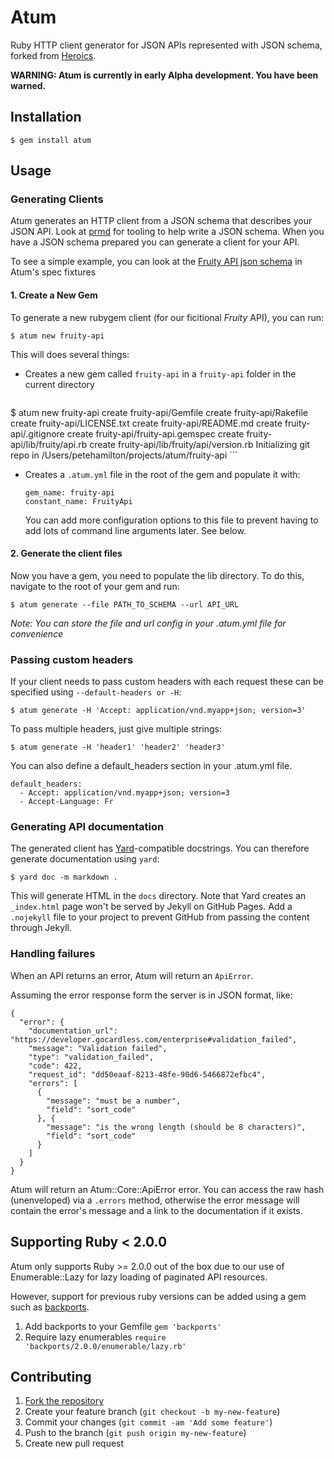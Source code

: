 # Atum

Ruby HTTP client generator for JSON APIs represented with JSON schema, forked
from [Heroics](https://github.com/interagent/heroics).

**WARNING: Atum is currently in early Alpha development. You have been warned.**

## Installation

    $ gem install atum

## Usage

### Generating Clients

Atum generates an HTTP client from a JSON schema that describes your JSON
API. Look at [prmd](https://github.com/interagent/prmd) for tooling to help
write a JSON schema.  When you have a JSON schema prepared you can generate a
client for your API.

To see a simple example, you can look at the [Fruity API json
schema](https://github.com/gocardless/atum/blob/master/spec/fixtures/fruity_schema.json)
in Atum's spec fixtures

#### 1. Create a New Gem

To generate a new rubygem client (for our ficitional *Fruity* API), you can run:

```
$ atum new fruity-api
```

This will does several things:

- Creates a new gem called `fruity-api` in a `fruity-api` folder in the current
   directory

   ```
$ atum new fruity-api
      create  fruity-api/Gemfile
      create  fruity-api/Rakefile
      create  fruity-api/LICENSE.txt
      create  fruity-api/README.md
      create  fruity-api/.gitignore
      create  fruity-api/fruity-api.gemspec
      create  fruity-api/lib/fruity/api.rb
      create  fruity-api/lib/fruity/api/version.rb
Initializing git repo in /Users/petehamilton/projects/atum/fruity-api
    ```
- Creates a `.atum.yml` file in the root of the gem and populate it with:
   ```
   gem_name: fruity-api
   constant_name: FruityApi
   ```
   You can add more configuration options to this file to prevent having to add
   lots of command line arguments later. See below.

#### 2. Generate the client files

Now you have a gem, you need to populate the lib directory. To do this, navigate
to the root of your gem and run:

```
$ atum generate --file PATH_TO_SCHEMA --url API_URL
```

*Note: You can store the file and url config in your .atum.yml file for
convenience*


### Passing custom headers

If your client needs to pass custom headers with each request these can be
specified using `--default-headers or -H`:

```
$ atum generate -H 'Accept: application/vnd.myapp+json; version=3'
```

To pass multiple headers, just give multiple strings:

```
$ atum generate -H 'header1' 'header2' 'header3'
```

You can also define a default\_headers section in your .atum.yml file.

```
default_headers:
  - Accept: application/vnd.myapp+json; version=3
  - Accept-Language: Fr
```

### Generating API documentation

The generated client has [Yard](http://yardoc.org/)-compatible docstrings. You can therefore generate documentation using `yard`:

```
$ yard doc -m markdown .
```

This will generate HTML in the `docs` directory.  Note that Yard creates an
`_index.html` page won't be served by Jekyll on GitHub Pages.  Add a
`.nojekyll` file to your project to prevent GitHub from passing the content
through Jekyll.

### Handling failures

When an API returns an error, Atum will return an `ApiError`.

Assuming the error response form the server is in JSON format, like:

```
{
  "error": {
    "documentation_url": "https://developer.gocardless.com/enterprise#validation_failed",
    "message": "Validation failed",
    "type": "validation_failed",
    "code": 422,
    "request_id": "dd50eaaf-8213-48fe-90d6-5466872efbc4",
    "errors": [
      {
        "message": "must be a number",
        "field": "sort_code"
      }, {
        "message": "is the wrong length (should be 8 characters)",
        "field": "sort_code"
      }
    ]
  }
}
```

Atum will return an Atum::Core::ApiError error. You can access the raw hash (unenveloped) via a `.errors` method, otherwise the error message will contain the error's message and a link to the documentation if it exists.



## Supporting Ruby < 2.0.0
Atum only supports Ruby >= 2.0.0 out of the box due to our use of
Enumerable::Lazy for lazy loading of paginated API resources.

However, support for previous ruby versions can be added using a gem such as
[backports](https://github.com/marcandre/backports).

1. Add backports to your Gemfile
   ```gem 'backports'```
2. Require lazy enumerables
   ```require 'backports/2.0.0/enumerable/lazy.rb'```

## Contributing

1. [Fork the repository](https://github.com/isaacseymour/atum/fork)
2. Create your feature branch (`git checkout -b my-new-feature`)
3. Commit your changes (`git commit -am 'Add some feature'`)
4. Push to the branch (`git push origin my-new-feature`)
5. Create new pull request
